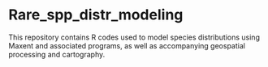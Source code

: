 # Rare_spp_distr_modeling
This repository contains R codes used to model species distributions using Maxent and associated programs, as well as accompanying geospatial processing and cartography.
